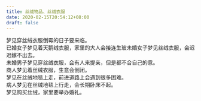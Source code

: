 ```yaml
---
title: 丝绒物品、丝绒衣服
date: 2020-02-15T20:54:12+08:00
draft: false
---
```


梦见穿丝绒衣服倒霉的日子要来临。<br>
已婚女子梦见着天鹅绒衣服，家里的大人会接连生玻未婚女子梦见丝绒衣服，会迟迟嫁不出去。<br>
未婚男子梦见穿丝绒衣服，会有人来提亲，但是都不合自己的意。<br>
商人梦见着丝绒衣服，生意会倒闭。<br>
梦见在丝绒地毯上走，前进道路上会遇到很多困难。<br>
病人梦见在丝绒地毯上行走，会长期卧床不起。<br>
梦见购买丝绒，家里要举办婚礼。<br>
